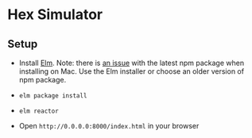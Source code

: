 # Hex Simulator

## Setup

* Install [Elm](http://elm-lang.org/). Note: there is [an issue](https://github.com/kevva/elm-bin/issues/28) with the latest npm package when installing on Mac. Use the Elm installer or choose an older version of npm package.

* `elm package install`

* `elm reactor`

* Open `http://0.0.0.0:8000/index.html` in your browser
